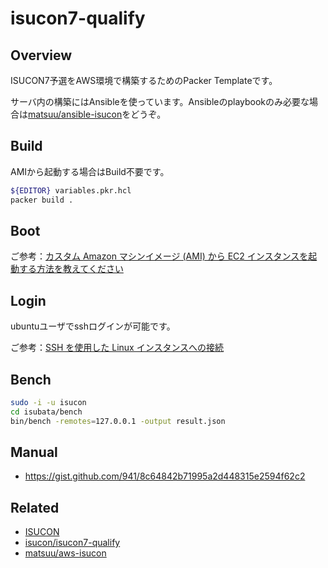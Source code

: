 # isucon7-qualify

## Overview

ISUCON7予選をAWS環境で構築するためのPacker Templateです。


サーバ内の構築にはAnsibleを使っています。Ansibleのplaybookのみ必要な場合は[matsuu/ansible-isucon](https://github.com/matsuu/ansible-isucon)をどうぞ。

## Build

AMIから起動する場合はBuild不要です。

```sh
${EDITOR} variables.pkr.hcl
packer build .
```

## Boot

ご参考：[カスタム Amazon マシンイメージ (AMI) から EC2 インスタンスを起動する方法を教えてください](https://aws.amazon.com/jp/premiumsupport/knowledge-center/launch-instance-custom-ami/)

## Login

ubuntuユーザでsshログインが可能です。

ご参考：[SSH を使用した Linux インスタンスへの接続](https://docs.aws.amazon.com/ja_jp/AWSEC2/latest/UserGuide/AccessingInstancesLinux.html)

## Bench

```sh
sudo -i -u isucon
cd isubata/bench
bin/bench -remotes=127.0.0.1 -output result.json
```

## Manual

* https://gist.github.com/941/8c64842b71995a2d448315e2594f62c2

## Related

* [ISUCON](https://isucon.net/)
* [isucon/isucon7-qualify](https://github.com/isucon/isucon7-qualify)
* [matsuu/aws-isucon](https://github.com/matsuu/aws-isucon)
